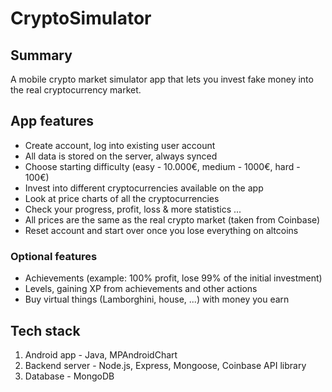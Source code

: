 # CryptoSimulator

## Summary
A mobile crypto market simulator app that lets you invest fake money into the real cryptocurrency market.



## App features
- Create account, log into existing user account
- All data is stored on the server, always synced
- Choose starting difficulty (easy - 10.000€, medium - 1000€, hard - 100€)
- Invest into different cryptocurrencies available on the app
- Look at price charts of all the cryptocurrencies
- Check your progress, profit, loss & more statistics ...
- All prices are the same as the real crypto market (taken from Coinbase)
- Reset account and start over once you lose everything on altcoins


### Optional features
- Achievements (example: 100% profit, lose 99% of the initial investment)
- Levels, gaining XP from achievements and other actions
- Buy virtual things (Lamborghini, house, ...) with money you earn



## Tech stack
1. Android app - Java, MPAndroidChart
2. Backend server - Node.js, Express, Mongoose, Coinbase API library 
3. Database - MongoDB
